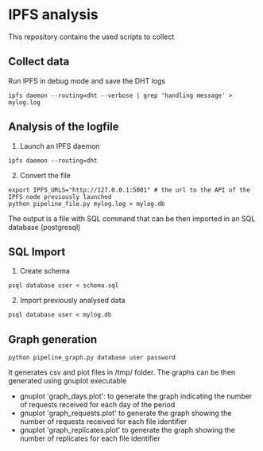 # IPFS analysis

This repository contains the used scripts to collect 

## Collect data

Run IPFS in debug mode and save the DHT logs

```
ìpfs daemon --routing=dht --verbose | grep 'handling message' > mylog.log 
```


## Analysis of the logfile


1. Launch an IPFS daemon
```
ìpfs daemon --routing=dht
```

2. Convert the file
```
export IPFS_URLS="http://127.0.0.1:5001" # the url to the API of the IPFS node previously launched
python pipeline_file.py mylog.log > mylog.db
```

The output is a file with SQL command that can be then imported in an SQL database (postgresql)

## SQL Import

1. Create schema



```
psql database user < schema.sql
```

2. Import previously analysed data
```
psql database user < mylog.db
```

## Graph generation

```
python pipeline_graph.py database user password
```

It generates csv and plot files in /tmp/ folder. The graphs can be then generated using gnuplot executable

 - gnuplot 'graph_days.plot': to generate the graph indicating the number of requests received for each day of the period
 - gnuplot 'graph_requests.plot' to generate the graph showing the number of requests received for each file identifier
 - gnuplot 'graph_replicates.plot' to generate the graph showing the number of replicates for each file identifier


